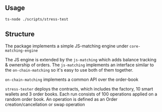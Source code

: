 ## Usage
`ts-node ./scripts/stress-test`

## Structure
The package implements a simple JS-matching engine under `core-matching-engine`

The JS engine is extended by the `js-matching` which adds balance tracking & ownership of orders. 
The `js-matching` implements an interface similar to the `on-chain-matching` so it's easy to use both of them together.  

`on-chain-matching` implements a common API over the order-book

`stress-tester` deploys the contracts, which includes the factory, 10 smart wallets and 3 order books.
Each run consists of 100 operations applied on a random order book. 
An operation is defined as an Order creation/cancellation or swap operation
